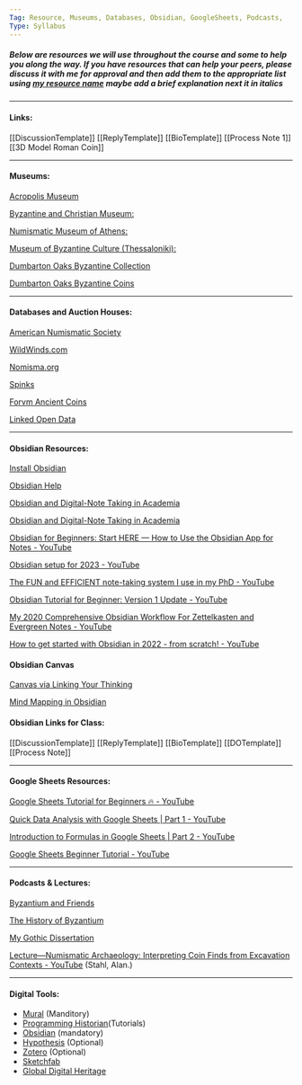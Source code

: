 ```yaml
---
Tag: Resource, Museums, Databases, Obsidian, GoogleSheets, Podcasts, 
Type: Syllabus
---
```


##### Below are resources we will use throughout the course and some to help you along the way. If you have resources that can help your peers, please discuss it with me for approval and then add them to the appropriate list using [my resource name](webaddress/url) *maybe add a brief explanation next it in italics*


---
#### Links:

[[DiscussionTemplate]]
[[ReplyTemplate]]
[[BioTemplate]]
[[Process Note 1]]
[[3D Model Roman Coin]]


---
#### Museums:

[Acropolis Museum](https://www.theacropolismuseum.gr/en/)

[Byzantine and Christian Museum:](https://www.byzantinemuseum.gr/en/)

[Numismatic Museum of Athens:](https://www.nummus.gr/en/)

[Museum of Byzantine Culture (Thessaloniki):](https://mbp.gr/en)

[Dumbarton Oaks Byzantine Collection](https://www.doaks.org/visit/museum/collections/byzantine-collection)

[Dumbarton Oaks Byzantine Coins](https://www.doaks.org/resources/coins)

---
#### Databases and Auction Houses:

[American Numismatic Society](https://numismatics.org/collections/) 

[WildWinds.com](https://www.wildwinds.com/) 

[Nomisma.org](http://nomisma.org/)

[Spinks](https://www.spink.com/department/4)

[Forvm Ancient Coins](https://www.forumancientcoins.com/)

[Linked Open Data](http://www.w3.org/DesignIssues/LinkedData.html)

---
#### Obsidian Resources:

[Install Obsidian](https://help.obsidian.md/Getting+started/Download+and+install+Obsidian)

[Obsidian Help](https://help.obsidian.md/Start+here) 

[Obsidian and Digital-Note Taking in Academia](https://scds.github.io/dmds-22-23/Obsidian.html)

[Obsidian and Digital-Note Taking in Academia](https://scds.github.io/dmds-22-23/Obsidian.html)

[Obsidian for Beginners: Start HERE — How to Use the Obsidian App for Notes - YouTube](https://www.youtube.com/watch?v=QgbLb6QCK88)

[Obsidian setup for 2023 - YouTube](https://www.youtube.com/watch?v=ym26gT798lQ)

[The FUN and EFFICIENT note-taking system I use in my PhD - YouTube](https://www.youtube.com/watch?v=L9SLlxaEEXY)

[Obsidian Tutorial for Beginner: Version 1 Update - YouTube](https://www.youtube.com/watch?v=5Vz59TU115M)

[My 2020 Comprehensive Obsidian Workflow For Zettelkasten and Evergreen Notes - YouTube](https://www.youtube.com/watch?v=Ewhfok91AdE&t=1s)

[How to get started with Obsidian in 2022 - from scratch! - YouTube](https://www.youtube.com/watch?v=OUrOfIqvGS4)

#### Obsidian Canvas

[Canvas via Linking Your Thinking](https://www.youtube.com/watch?v=vLBd_ADeKIw&t=143s)

[Mind Mapping in Obsidian](https://www.youtube.com/watch?v=eHI-Szjpafk)

#### Obsidian Links for Class:

[[DiscussionTemplate]]
[[ReplyTemplate]]
[[BioTemplate]]
[[DOTemplate]]
[[Process Note]]


---
#### Google Sheets Resources:

[Google Sheets Tutorial for Beginners 🔥 - YouTube](https://www.youtube.com/watch?v=FIkZ1sPmKNw)

[Quick Data Analysis with Google Sheets | Part 1 - YouTube](https://www.youtube.com/watch?v=Y8jhi_yZKOg&t=1s)

[Introduction to Formulas in Google Sheets | Part 2 - YouTube](https://www.youtube.com/watch?v=YXLXXSXhQqo&t=1s)

[Google Sheets Beginner Tutorial - YouTube](https://www.youtube.com/watch?v=_UWPaPer1MY&t=1s)

---
#### Podcasts & Lectures: 

[Byzantium and Friends](https://www.medievalists.net/tag/byzantium-friends/)

[The History of Byzantium](https://thehistoryofbyzantium.com/)

[My Gothic Dissertation](https://www.mygothicdissertation.com/)

[Lecture—Numismatic Archaeology: Interpreting Coin Finds from Excavation Contexts - YouTube](https://www.youtube.com/watch?v=lzMUOWFklK0) (Stahl, Alan.)

---
#### Digital Tools:

- [Mural](https://www.getmural.io/) (Manditory)
- [Programming Historian](https://programminghistorian.org/)(Tutorials)
- [Obsidian](https://obsidian.md/) (mandatory)
- [Hypothesis](https://web.hypothes.is/) (Optional)
- [Zotero](https://www.zotero.org/) (Optional)
- [Sketchfab](https://sketchfab.com/)
- [Global Digital Heritage](https://globaldigitalheritage.org/)

